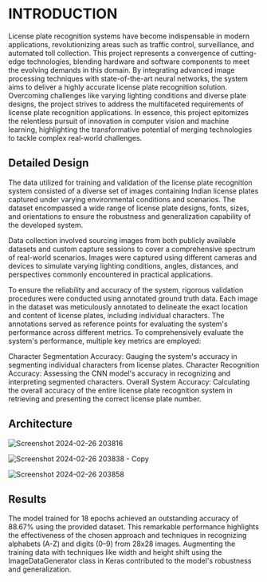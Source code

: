 
# INTRODUCTION


License plate recognition systems have become indispensable in modern applications, revolutionizing areas such as traffic control, surveillance, and automated toll collection. This project represents a convergence of cutting-edge technologies, blending hardware and software components to meet the evolving demands in this domain. By integrating advanced image processing techniques with state-of-the-art neural networks, the system aims to deliver a highly accurate license plate recognition solution. Overcoming challenges like varying lighting conditions and diverse plate designs, the project strives to address the multifaceted requirements of license plate recognition applications. In essence, this project epitomizes the relentless pursuit of innovation in computer vision and machine learning, highlighting the transformative potential of merging technologies to tackle complex real-world challenges.





## Detailed Design
The data utilized for training and validation of the license plate recognition system consisted of a diverse set of images containing Indian license plates captured under varying environmental conditions and scenarios. The dataset encompassed a wide range of license plate designs, fonts, sizes, and orientations to ensure the robustness and generalization capability of the developed system.

Data collection involved sourcing images from both publicly available datasets and custom capture sessions to cover a comprehensive spectrum of real-world scenarios. Images were captured using different cameras and devices to simulate varying lighting conditions, angles, distances, and perspectives commonly encountered in practical applications.

To ensure the reliability and accuracy of the system, rigorous validation procedures were conducted using annotated ground truth data. Each image in the dataset was meticulously annotated to delineate the exact location and content of license plates, including individual characters. The annotations served as reference points for evaluating the system's performance across different metrics. To comprehensively evaluate the system's performance, multiple key metrics are employed:

Character Segmentation Accuracy: Gauging the system's accuracy in segmenting individual characters from license plates.
Character Recognition Accuracy: Assessing the CNN model's accuracy in recognizing and interpreting segmented characters.
Overall System Accuracy: Calculating the overall accuracy of the entire license plate recognition system in retrieving and presenting the correct license plate number.

## Architecture


![Screenshot 2024-02-26 203816](https://github.com/Yashasvigm14/Licence_plate_recognition/assets/132649643/e8c869fa-bea8-473a-8256-61ac45db71a2)


![Screenshot 2024-02-26 203838 - Copy](https://github.com/Yashasvigm14/Licence_plate_recognition/assets/132649643/5f083dad-e294-4386-9eb2-5270e920efdb)


![Screenshot 2024-02-26 203858](https://github.com/Yashasvigm14/Licence_plate_recognition/assets/132649643/7f467458-722c-4d70-aa54-b10e2f584a7b)



## Results

The model trained for 18 epochs achieved an outstanding accuracy of 88.67% using the provided dataset. This remarkable performance highlights the effectiveness of the chosen approach and techniques in recognizing alphabets (A-Z) and digits (0–9) from 28x28 images. Augmenting the training data with techniques like width and height shift using the ImageDataGenerator class in Keras contributed to the model's robustness and generalization.
